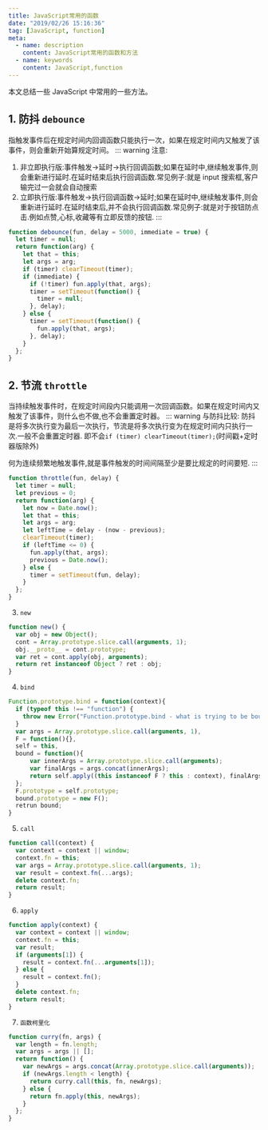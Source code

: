 ```yaml
---
title: JavaScript常用的函数
date: "2019/02/26 15:16:36"
tag: [JavaScript, function]
meta:
  - name: description
    content: JavaScript常用的函数和方法
  - name: keywords
    content: JavaScript,function
---
```


本文总结一些 JavaScript 中常用的一些方法。

<!-- more -->

## 1. 防抖 `debounce`

指触发事件后在规定时间内回调函数只能执行一次，如果在规定时间内又触发了该事件，则会重新开始算规定时间。
::: warning 注意:

1. 非立即执行版:事件触发->延时->执行回调函数;如果在延时中,继续触发事件,则会重新进行延时.在延时结束后执行回调函数.常见例子:就是 input 搜索框,客户输完过一会就会自动搜索
2. 立即执行版:事件触发->执行回调函数->延时;如果在延时中,继续触发事件,则会重新进行延时.在延时结束后,并不会执行回调函数.常见例子:就是对于按钮防点击.例如点赞,心标,收藏等有立即反馈的按钮.
   :::

```js
function debounce(fun, delay = 5000, immediate = true) {
  let timer = null;
  return function(arg) {
    let that = this;
    let args = arg;
    if (timer) clearTimeout(timer);
    if (immediate) {
      if (!timer) fun.apply(that, args);
      timer = setTimeout(function() {
        timer = null;
      }, delay);
    } else {
      timer = setTimeout(function() {
        fun.apply(that, args);
      }, delay);
    }
  };
}
```

## 2. 节流 `throttle`

当持续触发事件时，在规定时间段内只能调用一次回调函数。如果在规定时间内又触发了该事件，则什么也不做,也不会重置定时器。
::: warning 与防抖比较:
防抖是将多次执行变为最后一次执行，节流是将多次执行变为在规定时间内只执行一次.一般不会重置定时器. 即不会`if (timer) clearTimeout(timer);`(时间戳+定时器版除外)

何为连续频繁地触发事件,就是事件触发的时间间隔至少是要比规定的时间要短.
:::

```js
function throttle(fun, delay) {
  let timer = null;
  let previous = 0;
  return function(arg) {
    let now = Date.now();
    let that = this;
    let args = arg;
    let leftTime = delay - (now - previous);
    clearTimeout(timer);
    if (leftTime <= 0) {
      fun.apply(that, args);
      previous = Date.now();
    } else {
      timer = setTimeout(fun, delay);
    }
  };
}
```

3. `new`

```js
function new() {
  var obj = new Object();
  cont = Array.prototype.slice.call(arguments, 1);
  obj.__proto__ = cont.prototype;
  var ret = cont.apply(obj, arguments);
  return ret instanceof Object ? ret : obj;
}
```

4. `bind`

```js
Function.prototype.bind = function(context){
  if (typeof this !== "function") {
    throw new Error("Function.prototype.bind - what is trying to be bound is not callable");
  }
  var args = Array.prototype.slice.call(arguments, 1),
  F = function(){},
  self = this,
  bound = function(){
      var innerArgs = Array.prototype.slice.call(arguments);
      var finalArgs = args.concat(innerArgs);
      return self.apply((this instanceof F ? this : context), finalArgs);
  };
  F.prototype = self.prototype;
  bound.prototype = new F();
  retrun bound;
}
```

5. `call`

```js
function call(context) {
  var context = context || window;
  context.fn = this;
  var args = Array.prototype.slice.call(arguments, 1);
  var result = context.fn(...args);
  delete context.fn;
  return result;
}
```

6. `apply`

```js
function apply(context) {
  var context = context || window;
  context.fn = this;
  var result;
  if (arguments[1]) {
    result = context.fn(...arguments[1]);
  } else {
    result = context.fn();
  }
  delete context.fn;
  return result;
}
```

7. `函数柯里化`

```js
function curry(fn, args) {
  var length = fn.length;
  var args = args || [];
  return function() {
    var newArgs = args.concat(Array.prototype.slice.call(arguments));
    if (newArgs.length < length) {
      return curry.call(this, fn, newArgs);
    } else {
      return fn.apply(this, newArgs);
    }
  };
}
```
